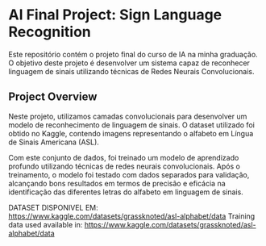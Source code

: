 # AI Final Project: Sign Language Recognition

Este repositório contém o projeto final do curso de IA na minha graduação. O objetivo deste projeto é desenvolver um sistema capaz de reconhecer linguagem de sinais utilizando técnicas de Redes Neurais Convolucionais.

## Project Overview

Neste projeto, utilizamos camadas convolucionais para desenvolver um modelo de reconhecimento de linguagem de sinais. O dataset utilizado foi obtido no Kaggle, contendo imagens representando o alfabeto em Língua de Sinais Americana (ASL).

Com este conjunto de dados, foi treinado um modelo de aprendizado profundo utilizando técnicas de redes neurais convolucionais. Após o treinamento, o modelo foi testado com dados separados para validação, alcançando bons resultados em termos de precisão e eficácia na identificação das diferentes letras do alfabeto em linguagem de sinais.

DATASET DISPONIVEL EM: https://www.kaggle.com/datasets/grassknoted/asl-alphabet/data
Training data used available in: https://www.kaggle.com/datasets/grassknoted/asl-alphabet/data
